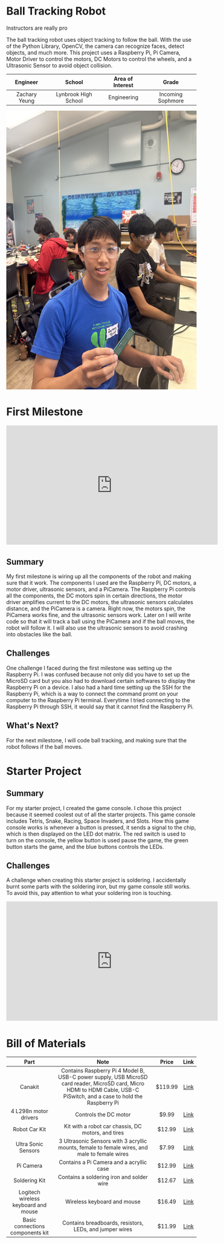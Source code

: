 # Ball Tracking Robot
<!-- Replace this text with a brief description (2-3 sentences) of your project. This description should draw the reader in and make them interested in what you've built. You can include what the biggest challenges, takeaways, and triumphs from completing the project were. As you complete your portfolio, remember your audience is less familiar than you are with all that your project entails! 
-->

Instructors are really pro

The ball tracking robot uses object tracking to follow the ball. With the use of the Python Library, OpenCV, the camera can recognize faces, detect objects, and much more. This project uses a Raspberry Pi, Pi Camera, Motor Driver to control the motors, DC Motors to control the wheels, and a Ultrasonic Sensor to avoid object collision.


<!-- You should comment out all portions of your portfolio that you have not completed yet, as well as any instructions:-->
  
<!--- This is an HTML comment in Markdown -->
<!--- Anything between these symbols will not render on the published site -->


| **Engineer** | **School** | **Area of Interest** | **Grade** |
|:--:|:--:|:--:|:--:|
| Zachary Yeung | Lynbrook High School | Engineering | Incoming Sophmore

<img src="Zachary_Y.JPG" alt="Zachary Yeung Headshot" style="width:536px;height:736px;">
  
<!-- # Final Milestone

**Don't forget to replace the text below with the embedding for your milestone video. Go to Youtube, click Share -> Embed, and copy and paste the code to replace what's below.**

<iframe width="560" height="315" src="https://www.youtube.com/embed/F7M7imOVGug" title="YouTube video player" frameborder="0" allow="accelerometer; autoplay; clipboard-write; encrypted-media; gyroscope; picture-in-picture; web-share" allowfullscreen></iframe>

For your final milestone, explain the outcome of your project. Key details to include are:
- What you've accomplished since your previous milestone
- What your biggest challenges and triumphs were at BSE
- A summary of key topics you learned about
- What you hope to learn in the future after everything you've learned at BSE
-->


<!-- # Second Milestone

**Don't forget to replace the text below with the embedding for your milestone video. Go to Youtube, click Share -> Embed, and copy and paste the code to replace what's below.**

<iframe width="560" height="315" src="https://www.youtube.com/embed/y3VAmNlER5Y" title="YouTube video player" frameborder="0" allow="accelerometer; autoplay; clipboard-write; encrypted-media; gyroscope; picture-in-picture; web-share" allowfullscreen></iframe>

For your second milestone, explain what you've worked on since your previous milestone. You can highlight:
- Technical details of what you've accomplished and how they contribute to the final goal
- What has been surprising about the project so far
- Previous challenges you faced that you overcame
- What needs to be completed before your final milestone 
-->

# First Milestone

<iframe width="560" height="315" src="https://www.youtube.com/embed/iaNKyVHkxec?si=Xjp5Ty7hhWd-078Z" title="YouTube video player" frameborder="0" allow="accelerometer; autoplay; clipboard-write; encrypted-media; gyroscope; picture-in-picture; web-share" referrerpolicy="strict-origin-when-cross-origin" allowfullscreen></iframe>

## Summary
My first milestone is wiring up all the components of the robot and making sure that it work. The components I used are the Raspberry Pi, DC motors, a motor driver, ultrasonic sensors, and a PiCamera. The Raspberry Pi controls all the components, the DC motors spin in certain directions, the motor driver amplifies current to the DC motors, the ultrasonic sensors calculates distance, and the PiCamera is a camera. Right now, the motors spin, the PiCamera works fine, and the ultrasonic sensors work. Later on I will write code so that it will track a ball using the PiCamera and if the ball moves, the robot will follow it. I will also use the ultrasonic sensors to avoid crashing into obstacles like the ball. 

## Challenges
One challenge I faced during the first milestone was setting up the Raspberry Pi. I was confused because not only did you have to set up the MicroSD card but you also had to download certain softwares to display the Raspberry Pi on a device. I also had a hard time setting up the SSH for the Raspberry Pi, which is a way to connect the command promt on your computer to the Raspberry Pi terminal. Everytime I tried connecting to the Raspberry Pi through SSH, it would say that it cannot find the Raspberry Pi. 

## What's Next?
For the next milestone, I will code ball tracking, and making sure that the robot follows if the ball moves.


# Starter Project

## Summary
For my starter project, I created the game console. I chose this project because it seemed coolest out of all the starter projects. This game console includes Tetris, Snake, Racing, Space Invaders, and Slots. How this game console works is whenever a button is pressed, it sends a signal to the chip, which is then displayed on the LED dot matrix. The red switch is used to turn on the console, the yellow button is used pause the game, the green button starts the game, and the blue buttons controls the LEDs. 

## Challenges
A challenge when creating this starter project is soldering. I accidentally burnt some parts with the soldering iron, but my game console still works. To avoid this, pay attention to what your soldering iron is touching. 

<iframe width="560" height="315" src="https://www.youtube.com/embed/jPP67IPjiLI?si=dl3Rb8Yc3AZLC_-7" title="YouTube video player" frameborder="0" allow="accelerometer; autoplay; clipboard-write; encrypted-media; gyroscope; picture-in-picture; web-share" referrerpolicy="strict-origin-when-cross-origin" allowfullscreen></iframe>

<!-- # Schematics 
Here's where you'll put images of your schematics. [Tinkercad](https://www.tinkercad.com/blog/official-guide-to-tinkercad-circuits) and [Fritzing](https://fritzing.org/learning/) are both great resoruces to create professional schematic diagrams, though BSE recommends Tinkercad becuase it can be done easily and for free in the browser. 

# Code
Here's where you'll put your code. The syntax below places it into a block of code. Follow the guide [here]([url](https://www.markdownguide.org/extended-syntax/)) to learn how to customize it to your project needs. 

```c++
void setup() {
  // put your setup code here, to run once:
  Serial.begin(9600);
  Serial.println("Hello World!");
}

void loop() {
  // put your main code here, to run repeatedly:

}
```
-->

# Bill of Materials

| **Part** | **Note** | **Price** | **Link** |
|:--:|:--:|:--:|:--:|
| Canakit | Contains Raspberry Pi 4 Model B, USB-C power supply, USB MicroSD card reader, MicroSD card, Micro HDMI to HDMI Cable, USB-C PiSwitch, and a case to hold the Raspberry Pi | $119.99 | <a href="https://www.amazon.com/CanaKit-Raspberry-4GB-Starter-Kit/dp/B07V5JTMV9/ref=sr_1_4?crid=22X0E9O7J0OR7&dib=eyJ2IjoiMSJ9.4wZGiZcG7IfVeIs8ylcbr2OWb6dH50gzNdgVi5k-In6pZ99iy8liii7M868UpE97GOIE-tJXQ5sL2XcKGA1wfI3W6mEWsgK1idpK8oIafYN0mPwGntfbsrb3OPGDrrX_z_IS2KvZHiD7YuKDlCT3yoBjG8MgoEI2mzIFUcrNXi1b6c5wWa4Xqelg7oT0q23ZSCpLWxLI0gNwJZzD2KRFfstDIQSowiGKue1IxIrNLrDMGPsu5nPkHQfMaD2q6Fg0okZFAKlMpuxR8LUT6OFyvHql6sTdWpX5KHS5CKILFRI.3BQRKh7cMpx9AbLHH4-SPcHXiP2O2R9GGyI4xqScCfg&dib_tag=se&keywords=raspberry%2Bpi%2B4&qid=1718655031&s=electronics&sprefix=raspberry%2Bpi%2B4%2B%2Celectronics%2C181&sr=1-4&th=1"> Link </a> |
| 4 L298n motor drivers | Controls the DC motor | $9.99 | <a href="https://www.amazon.com/BOJACK-H-Bridge-Controller-Intelligent-Mega2560/dp/B0C5JCF5RS/ref=sr_1_4?crid=23DST39Q577P8&dib=eyJ2IjoiMSJ9.SUwZQBGEhgO-mVLMGJaDlCUDqIV_oiFZsqgrdyMhBBXjgOelzUnGWWEp_An1L0-GmkQAr2J3MIAKIjnGLYk0aHOAHd90jdDYlzI4ytEMfDW7P5UH6mIOKJl2hzLmGOUGISu2N2N7HeHcsLIXxVn0pQKMyIFfcOkBGchxHFqDqVt0C8IutcXgjigRpoTXAP6gyQedtSbWR_ZZLFf4dUfcl4sdgScCQsgaPK_B0a5ZTZw7xEUoEJPPV4ATW_vlbgYl3iC23NydA4Ebr1fR3NBXQ4s-Tdez_VsTr9nl6fkqutA.O1T7Zh-oncidOqMrf4k0FtQw-X2V4ZF7dUEo9-pAs8U&dib_tag=se&keywords=motor+driver&qid=1718661957&s=electronics&sprefix=motor+driv%2Celectronics%2C167&sr=1-4"> Link </a> |
| Robot Car Kit | Kit with a robot car chassis, DC motors, and tires | $12.99 | <a href="https://www.amazon.com/Smart-Chassis-Motors-Encoder-Battery/dp/B01LXY7CM3/ref=sr_1_4?crid=27ACD61NPNLO4&keywords=robot+car+kit&qid=1689698962&s=electronics&sprefix=robot+car+kit%2Celectronics%2C169&sr=1-4"> Link </a> |
| Ultra Sonic Sensors | 3 Ultrasonic Sensors with 3 acryllic mounts, female to female wires, and male to female wires | $7.99 | <a href="https://www.amazon.com/WWZMDiB-HC-SR04-Ultrasonic-Distance-Measuring/dp/B0B1ZZRZZH/ref=sr_1_3?crid=384W98YF7N1M8&dib=eyJ2IjoiMSJ9.qHehPV3yhLYm-WByKmLQatLayt48t7aTFzH7Zfqk2JNKommz196RtpF8hq3_cEwxvDgyqX0y7G6hQSsBc3FEmOVKReBL3CS6KTS9p62gEzfNdV8PKm5ayvJf4lYBC0FrYhRYDH47DxcOEc3-s-7dBRX4oQuVeEEEV5yFLWxBWcJgw2CSeFVv_0_NpZYrKFrh1HygGAe8TSV1Z5BuLR0-Hx09gpXeiFFj09BIW1_nnzmJV5F1ybScBwLxTXMRekdHvZEA6Ocqf7UBsIdkm5EAO26Yzdgyj0A3kic5H2TNtJw.M1hntwP-Ey7wLUMDLGuXL7A_OZov-sO0RYTrFDKOAo8&dib_tag=se&keywords=ultrasonic+sensor&qid=1718662182&s=electronics&sprefix=ultrasonic+sensor%2Celectronics%2C152&sr=1-3"> Link </a> |
| Pi Camera | Contains a Pi Camera and a acryllic case | $12.99 | <a href="https://www.amazon.com/Arducam-Megapixels-Sensor-OV5647-Raspberry/dp/B07RWCGX5K/ref=sr_1_4?crid=1PVMDEOQGH5ED&dib=eyJ2IjoiMSJ9.SdZxeeuAaWgC9GeoeEJUFOyYjAeqdEP5pZ9Cy64vaBUDFDfDopOIAuEwsDCEwVgfLaflgS0hj7mfOh0_-RyEVzDr3siS_eE8bNteSPWJzARX0hLEWEtFnnB7a6w5RW1UrZxf7UxLNd5-suSzDDenm5_SZ-xv7-owqJDvMCV4r1hjCrVfcCmkj9omLyiqXwW3QBgGRGjD6dNITf_VmFvw4NVTL45aFFzw8dg-KTjkdNayWu8JlRiTd1ShYc41rT8V8HZ_XVr5ChSygVIAw2IckrGLsrQJmdvU45VPCA2S9FY.oUjWRUtlVtW_oQuZV-BcJgIjXydxPxhkrD-Bn7IxZWY&dib_tag=se&keywords=Pi%2Bcamera&qid=1718662766&s=electronics&sprefix=pi%2Bcamer%2Celectronics%2C155&sr=1-4&th=1"> Link </a> |
| Soldering Kit | Contains a soldering iron and solder wire | $12.67 | <a href="https://www.amazon.com/Arducam-Megapixels-Sensor-OV5647-Raspberry/dp/B07RWCGX5K/ref=sr_1_4?crid=1PVMDEOQGH5ED&dib=eyJ2IjoiMSJ9.SdZxeeuAaWgC9GeoeEJUFOyYjAeqdEP5pZ9Cy64vaBUDFDfDopOIAuEwsDCEwVgfLaflgS0hj7mfOh0_-RyEVzDr3siS_eE8bNteSPWJzARX0hLEWEtFnnB7a6w5RW1UrZxf7UxLNd5-suSzDDenm5_SZ-xv7-owqJDvMCV4r1hjCrVfcCmkj9omLyiqXwW3QBgGRGjD6dNITf_VmFvw4NVTL45aFFzw8dg-KTjkdNayWu8JlRiTd1ShYc41rT8V8HZ_XVr5ChSygVIAw2IckrGLsrQJmdvU45VPCA2S9FY.oUjWRUtlVtW_oQuZV-BcJgIjXydxPxhkrD-Bn7IxZWY&dib_tag=se&keywords=Pi%2Bcamera&qid=1718662766&s=electronics&sprefix=pi%2Bcamer%2Celectronics%2C155&sr=1-4&th=1"> Link </a> |
| Logitech wireless keyboard and mouse | Wireless keyboard and mouse | $16.49 | <a href="https://www.amazon.com/Logitech-MK270-Wireless-Keyboard-Mouse/dp/B079JLY5M5/ref=sr_1_3?crid=1EB2IM5QZZM0E&dib=eyJ2IjoiMSJ9._sPvKwcMOsOmIdgxqvnWV4id3VFXF9Kq45I6Brnt4pkYHSrW5iW7niF-hFW1evu1u93ERoZx7djI2gT0ASavl-0XccE4I7eEp3tqqw3EyD5O18acWyupPhIelxTCryo18vIK3eqXAkOiWqF-glFJi3GeyJNerBxpMHb1SucHIKqG5HwgB14pO2xtnOOQO-ecC3UtvEdziACHE44qSvj8JdiNNiY41zzbou35mPzlris.5SMV4AF30xvtok3fYJbh1n0frD-lnIc2rOV0w3te61M&dib_tag=se&keywords=wireless%2Bkeyboard%2Band%2Bmouse&qid=1719355777&sprefix=wireless%2Bkeyboard%2Band%2Bmouse%2Caps%2C207&sr=8-3&th=1"> Link </a> |
| Basic connections components kit | Contains breadboards, resistors, LEDs, and jumper wires | $11.99 | <a href="https://www.amazon.com/Smraza-Breadboard-Resistors-Mega2560-Raspberry/dp/B01HRR7EBG/ref=sr_1_16?crid=27G99F3EADUCG&keywords=breadboard+1+pc&qid=1689894556&sprefix=breadboard+1+p%2Caps%2C185&sr=8-16"> Link </a> |


<!--
# Other Resources/Examples
One of the best parts about Github is that you can view how other people set up their own work. Here are some past BSE portfolios that are awesome examples. You can view how they set up their portfolio, and you can view their index.md files to understand how they implemented different portfolio components.
- [Example 1](https://trashytuber.github.io/YimingJiaBlueStamp/)
- [Example 2](https://sviatil0.github.io/Sviatoslav_BSE/)
- [Example 3](https://arneshkumar.github.io/arneshbluestamp/)

To watch the BSE tutorial on how to create a portfolio, click here.
-->
